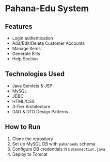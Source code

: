 # Pahana-Edu System

## Features
- Login authentication
- Add/Edit/Delete Customer Accounts
- Manage Items
- Generate Bills
- Help Section

## Technologies Used
- Java Servlets & JSP
- MySQL
- JDBC
- HTML/CSS
- 3-Tier Architecture
- DAO & DTO Design Patterns

## How to Run
1. Clone the repository
2. Set up MySQL DB with `pahanaedu` schema
3. Configure DB credentials in `DBConnection.java`
4. Deploy to Tomcat
